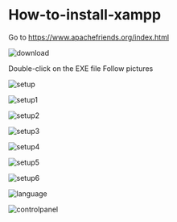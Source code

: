 # How-to-install-xampp
Go to https://www.apachefriends.org/index.html

![download](https://user-images.githubusercontent.com/119763541/205464983-273aef21-a44b-4354-9781-e48d4ade5762.jpg)

Double-click on the EXE file
Follow pictures

![setup](https://user-images.githubusercontent.com/119763541/205465044-2f128b53-c6c5-4b49-a7f7-b2d4b518f110.jpg)

![setup1](https://user-images.githubusercontent.com/119763541/205465054-6b2548d4-168e-4314-a355-521c6c635983.jpg)

![setup2](https://user-images.githubusercontent.com/119763541/205465069-b5ef1047-9a73-406c-9319-a85742a48e74.jpg)

![setup3](https://user-images.githubusercontent.com/119763541/205465075-05c6ebbf-90d4-48d5-9d39-0c3a55cdc563.jpg)

![setup4](https://user-images.githubusercontent.com/119763541/205465078-02c04159-e89f-4b02-ba89-b2a1917ce53b.jpg)

![setup5](https://user-images.githubusercontent.com/119763541/205465082-88a871dc-2f04-4dd3-b40a-cbbb035d2d2f.jpg)

![setup6](https://user-images.githubusercontent.com/119763541/205465095-51976e53-33e8-480c-a3ab-129e8dc58b92.jpg)

![language](https://user-images.githubusercontent.com/119763541/205465107-72aabe14-e7bc-4a11-860b-883cf0e2a4bd.jpg)

![controlpanel](https://user-images.githubusercontent.com/119763541/205467269-93e8bf22-529c-47a0-9656-09a110f4999c.jpg)



